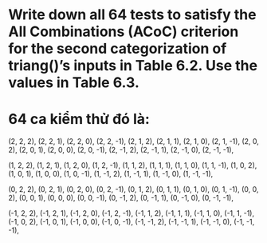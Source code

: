 # Write down all 64 tests to satisfy the All Combinations (ACoC) criterion for the second categorization of triang()’s inputs in Table 6.2. Use the values in Table 6.3.

# 64 ca kiểm thử đó là:
(2, 2, 2), (2, 2, 1), (2, 2, 0), (2, 2, -1),
(2, 1, 2), (2, 1, 1), (2, 1, 0), (2, 1, -1),
(2, 0, 2), (2, 0, 1), (2, 0, 0), (2, 0, -1),
(2, -1, 2), (2, -1, 1), (2, -1, 0), (2, -1, -1),

(1, 2, 2), (1, 2, 1), (1, 2, 0), (1, 2, -1),
(1, 1, 2), (1, 1, 1), (1, 1, 0), (1, 1, -1),
(1, 0, 2), (1, 0, 1), (1, 0, 0), (1, 0, -1),
(1, -1, 2), (1, -1, 1), (1, -1, 0), (1, -1, -1),

(0, 2, 2), (0, 2, 1), (0, 2, 0), (0, 2, -1),
(0, 1, 2), (0, 1, 1), (0, 1, 0), (0, 1, -1),
(0, 0, 2), (0, 0, 1), (0, 0, 0), (0, 0, -1),
(0, -1, 2), (0, -1, 1), (0, -1, 0), (0, -1, -1),

(-1, 2, 2), (-1, 2, 1), (-1, 2, 0), (-1, 2, -1),
(-1, 1, 2), (-1, 1, 1), (-1, 1, 0), (-1, 1, -1),
(-1, 0, 2), (-1, 0, 1), (-1, 0, 0), (-1, 0, -1),
(-1, -1, 2), (-1, -1, 1), (-1, -1, 0), (-1, -1, -1),